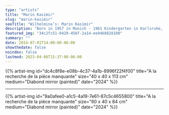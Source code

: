 ```yaml
---
type: "artists"
title: "Marin Kasimir"
slug: "marin-kasimir"
seoTitle: "Wilhelmina’s: Marin Kasimir"
description: "Born in 1957 in Munich · 1961 Kindergarten in Karlsruhe, panoramic fresco of a wall of 1.50 x 15 m 1964 European School, Karlsruhe, baccalaureate winner in 1976 · 1977 Academy of Fine Arts, Munich, graduated in 1981 · 1980/81 Assistant at Mario Merz, Salzburg and Torino · Currently lives and works in Brussels"
featured_img: "34c2fc51-0429-456f-2a14-ee9468828100"
summary: ""
date: 2014-07-01T14:00:00-06:00
showthedate: false
noindex: false
lastmod: 2023-04-06T15:37:00-06:00
---
```

{{% artist-img id="dc4c8f8e-e08b-4c37-4a1b-8996f22f4f00" title="A la recherche de la pièce manquante" size="40 x 40 x 113 cm" medium="Diabond mirror (painted)" date="2024" %}}

---
{{% artist-img id="9a0afee0-a1c5-4a19-7e61-87c5c4655800" title="A la recherche de la pièce manquante" size="60 x 40 x 84 cm" medium="Diabond mirror (painted)" date="2024" %}}
